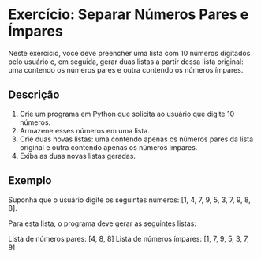 # Exercício: Separar Números Pares e Ímpares

Neste exercício, você deve preencher uma lista com 10 números digitados pelo usuário e, em seguida, gerar duas listas a partir dessa lista original: uma contendo os números pares e outra contendo os números ímpares.

## Descrição

1. Crie um programa em Python que solicita ao usuário que digite 10 números.
2. Armazene esses números em uma lista.
3. Crie duas novas listas: uma contendo apenas os números pares da lista original e outra contendo apenas os números ímpares.
4. Exiba as duas novas listas geradas.

## Exemplo

Suponha que o usuário digite os seguintes números: [1, 4, 7, 9, 5, 3, 7, 9, 8, 8].

Para esta lista, o programa deve gerar as seguintes listas:

Lista de números pares: [4, 8, 8]
Lista de números ímpares: [1, 7, 9, 5, 3, 7, 9]



